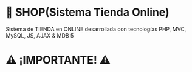 # 🛒 SHOP(Sistema Tienda Online)
Sistema de TIENDA en ONLINE desarrollada con tecnologías PHP, MVC, MySQL, JS, AJAX &amp; MDB 5

# ⚠️ ¡IMPORTANTE! ⚠️
<p>

</p>

# 



# 
<p>

</p>
